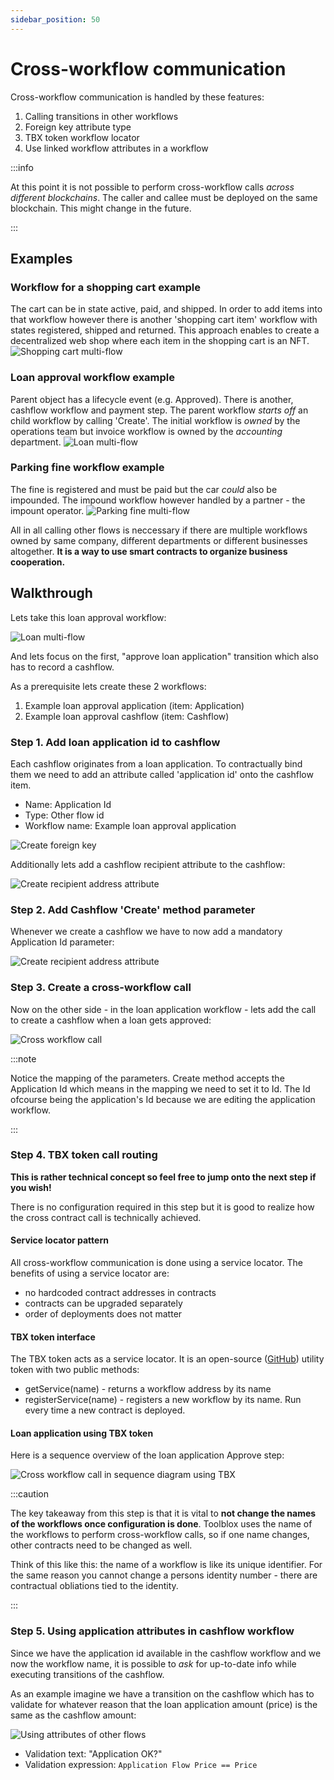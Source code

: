 ```yaml
---
sidebar_position: 50
---
```


# Cross-workflow communication

Cross-workflow communication is handled by these features:
1. Calling transitions in other workflows
1. Foreign key attribute type
1. TBX token workflow locator
1. Use linked workflow attributes in a workflow

:::info

At this point it is not possible to perform cross-workflow calls *across different blockchains*. The caller and callee must be deployed on the same blockchain. This might change in the future.

:::

## Examples

### Workflow for a shopping cart example

The cart can be in state active, paid, and shipped. In order to add items into that workflow however there is another 'shopping cart item' workflow with states registered, shipped and returned. This approach enables to create a decentralized web shop where each item in the shopping cart is an NFT.
![Shopping cart multi-flow](/img/screens/multiflow_shopping_cart.png)

### Loan approval workflow example

Parent object has a lifecycle event (e.g. Approved). There is another, cashflow workflow and payment step. The parent workflow *starts off* an child workflow by calling 'Create'. The initial workflow is *owned* by the operations team but invoice workflow is owned by the *accounting* department. 
![Loan multi-flow](/img/screens/multiflow_loan.png)

### Parking fine workflow example

The fine is registered and must be paid but the car *could* also be impounded. The impound workflow however handled by a partner - the impount operator. 
![Parking fine multi-flow](/img/screens/multiflow_impound.png)

All in all calling other flows is neccessary if there are multiple workflows owned by same company, different departments or different businesses altogether. **It is a way to use smart contracts to organize business cooperation.** 

## Walkthrough

Lets take this loan approval workflow:

![Loan multi-flow](/img/screens/multiflow_loan.png)

And lets focus on the first, "approve loan application" transition which also has to record a cashflow.

As a prerequisite lets create these 2 workflows:
1. Example loan approval application (item: Application)
1. Example loan approval cashflow (item: Cashflow)

### Step 1. Add loan application id to cashflow

Each cashflow originates from a loan application. To contractually bind them we need to add an attribute called 'application id' onto the cashflow item.

* Name: Application Id
* Type: Other flow id
* Workflow name: Example loan approval application

![Create foreign key](/img/screens/cross_fk.png)

Additionally lets add a cashflow recipient attribute to the cashflow:

![Create recipient address attribute](/img/screens/cross_receive.png)


### Step 2. Add Cashflow 'Create' method parameter

Whenever we create a cashflow we have to now add a mandatory Application Id parameter:


![Create recipient address attribute](/img/screens/cross_create.png)

### Step 3. Create a cross-workflow call

Now on the other side - in the loan application workflow - lets add the call to create a cashflow when a loan gets approved:


![Cross workflow call](/img/screens/cross_call.png)

:::note 

Notice the mapping of the parameters. Create method accepts the Application Id which means in the mapping we need to set it to Id. The Id ofcourse being the application's Id because we are editing the application workflow.

:::

### Step 4. TBX token call routing

**This is rather technical concept so feel free to jump onto the next step if you wish!**

There is no configuration required in this step but it is good to realize how the cross contract call is technically achieved.

#### Service locator pattern

All cross-workflow communication is done using a service locator. The benefits of using a service locator are:
* no hardcoded contract addresses in contracts
* contracts can be upgraded separately 
* order of deployments does not matter

#### TBX token interface

The TBX token acts as a service locator. It is an open-source ([GitHub](https://github.com/Ideevoog/Toolblox.Token)) utility token with two public methods: 
* getService(name) - returns a workflow address by its name
* registerService(name) - registers a new workflow by its name. Run every time a new contract is deployed.

#### Loan application using TBX token

Here is a sequence overview of the loan application Approve step:


![Cross workflow call in sequence diagram using TBX](/img/screens/cross_graph.png)


:::caution

The key takeaway from this step is that it is vital to **not change the names of the workflows once configuration is done**. Toolblox uses the name of the workflows to perform cross-workflow calls, so if one name changes, other contracts need to be changed as well.

Think of this like this: the name of a workflow is like its unique identifier. For the same reason you cannot change a persons identity number - there are contractual obliations tied to the identity.

:::

### Step 5. Using application attributes in cashflow workflow

Since we have the application id available in the cashflow workflow and we now the workflow name, it is possible to *ask* for up-to-date info while executing transitions of the cashflow.

As an example imagine we have a transition on the cashflow which has to validate for whatever reason that the loan application amount (price) is the same as the cashflow amount:

![Using attributes of other flows](/img/screens/cross_other_attr.png)

* Validation text: "Application OK?"
* Validation expression: ```Application Flow Price == Price```

